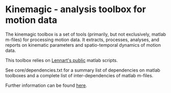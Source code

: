 # Kinemagic - analysis toolbox for motion data

The kinemagic toolbox is a set of tools (primarily, but not exclusively,
matlab m-files) for processing motion data. It extracts, processes, analyses,
and reports on kinematic parameters and spatio-temporal dynamics of motion data.

This toolbox relies on [Lennart's public][public] matlab scripts.

See core/dependencies.txt for a summary list of dependencies on matlab toolboxes
and a complete list of inter-dependencies of matlab m-files.

Further information can be found [here][website].

<!-- References -->

[website]: http://www.lennartverhagen.com
[public]: https://github.com/lennartverhagen/matlab-public-lennart
